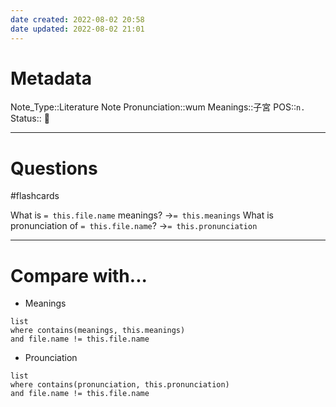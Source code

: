 ```yaml
---
date created: 2022-08-02 20:58
date updated: 2022-08-02 21:01
---
```


# Metadata

Note_Type::Literature Note
Pronunciation::wum
Meanings::子宮
POS::`n.`
Status:: 👶

---

# Questions

#flashcards

What is `= this.file.name` meanings? ->`= this.meanings` <!--SR:!2022-08-25,18,290-->
What is pronunciation of `= this.file.name`? ->`= this.pronunciation` <!--SR:!2022-08-27,20,290-->

---

# Compare with...

- Meanings

```dataview
list
where contains(meanings, this.meanings)
and file.name != this.file.name
```

- Prounciation

```dataview
list
where contains(pronunciation, this.pronunciation)
and file.name != this.file.name
```
